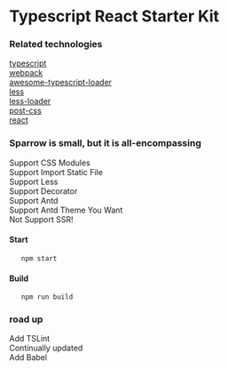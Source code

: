 # Typescript React Starter Kit

### Related technologies
[typescript](https://www.typescriptlang.org/) <br/>
[webpack](https://www.typescriptlang.org/) <br/>
[awesome-typescript-loader](https://github.com/s-panferov/awesome-typescript-loader) <br/>
[less](https://github.com/less) <br/>
[less-loader](https://github.com/webpack-contrib/less-loader) <br/>
[post-css](https://github.com/postcss/postcss) <br/>
[react](https://reactjs.org/)


### Sparrow is small, but it is all-encompassing
Support CSS Modules <br/>
Support Import Static File <br/>
Support Less <br/>
Support Decorator <br/>
Support Antd <br/>
Support Antd Theme You Want <br/>
Not Support SSR! <br/>

#### Start
```
   npm start
```

#### Build
```
   npm run build
```

### road up
Add TSLint <br/>
Continually updated<br/>
Add Babel <br/>


